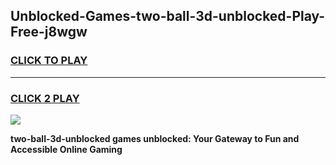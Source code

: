
## Unblocked-Games-two-ball-3d-unblocked-Play-Free-j8wgw
<h3>
<a href="https://premium76.site?title=two-ball-3d-unblocked&ref=19M">CLICK TO PLAY</a></h3>
<hr>

<h3>
<a href="https://premium76.site?title=two-ball-3d-unblocked&ref=19M">CLICK 2 PLAY</a>
  
</h3>

<a href="https://premium76.site?title=two-ball-3d-unblocked&ref=19M"><img src="https://clearcache.store/games.png"></a>


**two-ball-3d-unblocked games unblocked: Your Gateway to Fun and Accessible Online Gaming**
